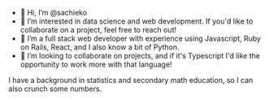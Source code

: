 - 👋 Hi, I’m @sachieko
- 👀 I’m interested in data science and web development. If you'd like to collaborate on a project, feel free to reach out!
- 🦜 I’m a full stack web developer with experience using Javascript, Ruby on Rails, React, and I also know a bit of Python.
- 💞️ I’m looking to collaborate on projects, and if it's Typescript I'd like the opportunity to work more with that language!

I have a background in statistics and secondary math education, so I can also crunch some numbers.

<!---
sachieko/sachieko is a ✨ special ✨ repository because its `README.md` (this file) appears on your GitHub profile.
You can click the Preview link to take a look at your changes.
--->
